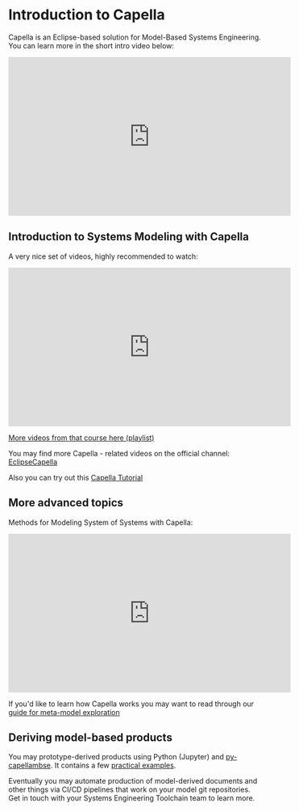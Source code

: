 <!--
 ~ SPDX-FileCopyrightText: Copyright DB Netz AG and the capella-collab-manager contributors
 ~ SPDX-License-Identifier: Apache-2.0
 -->

# Introduction to Capella

Capella is an Eclipse-based solution for Model-Based Systems Engineering.
You can learn more in the short intro video below:

<iframe width="560" height="315" src="https://www.youtube.com/embed/nv8IOg_xVMs" title="YouTube video player" frameborder="0" allow="accelerometer; autoplay; clipboard-write; encrypted-media; gyroscope; picture-in-picture" allowfullscreen></iframe>

## Introduction to Systems Modeling with Capella

A very nice set of videos, highly recommended to watch:

<iframe width="560" height="315" src="https://www.youtube.com/embed/34co9oVA08M" title="YouTube video player" frameborder="0" allow="accelerometer; autoplay; clipboard-write; encrypted-media; gyroscope; picture-in-picture" allowfullscreen></iframe>

[More videos from that course here (playlist)](https://www.youtube.com/playlist?list=PLIDNRe3eBT1XZdBulbS2yTdPk_ipSHIad)

You may find more Capella - related videos on the official channel: [EclipseCapella](https://www.youtube.com/c/EclipseCapella/videos)

Also you can try out this [Capella Tutorial](https://esd.sutd.edu.sg/40014-capella-tutorial/index.html)

## More advanced topics

Methods for Modeling System of Systems with Capella:

<iframe width="560" height="315" src="https://www.youtube.com/embed/WCC_iHyChKQ" title="YouTube video player" frameborder="0" allow="accelerometer; autoplay; clipboard-write; encrypted-media; gyroscope; picture-in-picture" allowfullscreen></iframe>

If you'd like to learn how Capella works you may want to read through our [guide for meta-model exploration](https://dsd-dbs.github.io/py-capellambse/start/how-to-explore-capella-mm.html)

## Deriving model-based products

You may prototype-derived products using Python (Jupyter) and [py-capellambse](https://github.com/DSD-DBS/py-capellambse). It contains a few [practical examples](https://github.com/DSD-DBS/py-capellambse/tree/master/examples).

Eventually you may automate production of model-derived documents and other things via CI/CD pipelines that work on your model git repositories. Get in touch with your Systems Engineering Toolchain team to learn more.

